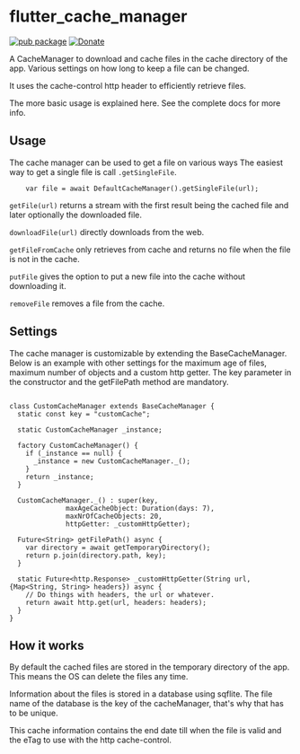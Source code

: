 # flutter_cache_manager

[![pub package](https://img.shields.io/pub/v/flutter_cache_manager.svg)](https://pub.dartlang.org/packages/flutter_cache_manager)
[![Donate](https://img.shields.io/badge/Donate-PayPal-green.svg)](https://www.paypal.me/renefloor)

A CacheManager to download and cache files in the cache directory of the app. Various settings on how long to keep a file can be changed.

It uses the cache-control http header to efficiently retrieve files.

The more basic usage is explained here. See the complete docs for more info.

## Usage

The cache manager can be used to get a file on various ways
The easiest way to get a single file is call `.getSingleFile`.

```
    var file = await DefaultCacheManager().getSingleFile(url);
```
`getFile(url)` returns a stream with the first result being the cached file and later optionally the downloaded file.

`downloadFile(url)` directly downloads from the web.

`getFileFromCache` only retrieves from cache and returns no file when the file is not in the cache.


`putFile` gives the option to put a new file into the cache without downloading it.

`removeFile` removes a file from the cache. 


## Settings
The cache manager is customizable by extending the BaseCacheManager.
Below is an example with other settings for the maximum age of files, maximum number of objects
and a custom http getter. The key parameter in the constructor and the getFilePath method are mandatory.

```

class CustomCacheManager extends BaseCacheManager {
  static const key = "customCache";

  static CustomCacheManager _instance;

  factory CustomCacheManager() {
    if (_instance == null) {
      _instance = new CustomCacheManager._();
    }
    return _instance;
  }

  CustomCacheManager._() : super(key, 
              maxAgeCacheObject: Duration(days: 7), 
              maxNrOfCacheObjects: 20,
              httpGetter: _customHttpGetter);

  Future<String> getFilePath() async {
    var directory = await getTemporaryDirectory();
    return p.join(directory.path, key);
  }

  static Future<http.Response> _customHttpGetter(String url, {Map<String, String> headers}) async {
    // Do things with headers, the url or whatever.
    return await http.get(url, headers: headers);
  }
}

```

## How it works
By default the cached files are stored in the temporary directory of the app. This means the OS can delete the files any time.

Information about the files is stored in a database using sqflite. The file name of the database is the key of the cacheManager, that's why that has to be unique.

This cache information contains the end date till when the file is valid and the eTag to use with the http cache-control.
